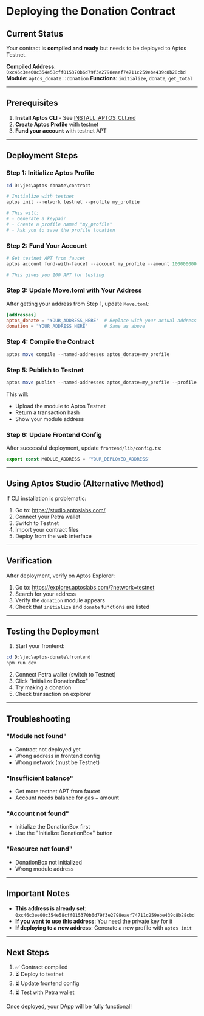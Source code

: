 # Deploying the Donation Contract

## Current Status

Your contract is **compiled and ready** but needs to be deployed to Aptos Testnet.

**Compiled Address**: `0xc46c3ee00c354e58cff015370b6d79f3e2798eaef74711c259ebe439c8b28cbd`
**Module**: `aptos_donate::donation`
**Functions**: `initialize`, `donate`, `get_total`

---

## Prerequisites

1. **Install Aptos CLI** - See [INSTALL_APTOS_CLI.md](./INSTALL_APTOS_CLI.md)
2. **Create Aptos Profile** with testnet
3. **Fund your account** with testnet APT

---

## Deployment Steps

### Step 1: Initialize Aptos Profile

```powershell
cd D:\jec\aptos-donate\contract

# Initialize with testnet
aptos init --network testnet --profile my_profile

# This will:
# - Generate a keypair
# - Create a profile named "my_profile"
# - Ask you to save the profile location
```

### Step 2: Fund Your Account

```powershell
# Get testnet APT from faucet
aptos account fund-with-faucet --account my_profile --amount 100000000

# This gives you 100 APT for testing
```

### Step 3: Update Move.toml with Your Address

After getting your address from Step 1, update `Move.toml`:

```toml
[addresses]
aptos_donate = "YOUR_ADDRESS_HERE"  # Replace with your actual address
donation = "YOUR_ADDRESS_HERE"      # Same as above
```

### Step 4: Compile the Contract

```powershell
aptos move compile --named-addresses aptos_donate=my_profile
```

### Step 5: Publish to Testnet

```powershell
aptos move publish --named-addresses aptos_donate=my_profile --profile my_profile
```

This will:
- Upload the module to Aptos Testnet
- Return a transaction hash
- Show your module address

### Step 6: Update Frontend Config

After successful deployment, update `frontend/lib/config.ts`:

```typescript
export const MODULE_ADDRESS = 'YOUR_DEPLOYED_ADDRESS'
```

---

## Using Aptos Studio (Alternative Method)

If CLI installation is problematic:

1. Go to: https://studio.aptoslabs.com/
2. Connect your Petra wallet
3. Switch to Testnet
4. Import your contract files
5. Deploy from the web interface

---

## Verification

After deployment, verify on Aptos Explorer:

1. Go to: https://explorer.aptoslabs.com/?network=testnet
2. Search for your address
3. Verify the `donation` module appears
4. Check that `initialize` and `donate` functions are listed

---

## Testing the Deployment

1. Start your frontend:
```powershell
cd D:\jec\aptos-donate\frontend
npm run dev
```

2. Connect Petra wallet (switch to Testnet)
3. Click "Initialize DonationBox"
4. Try making a donation
5. Check transaction on explorer

---

## Troubleshooting

### "Module not found"
- Contract not deployed yet
- Wrong address in frontend config
- Wrong network (must be Testnet)

### "Insufficient balance"
- Get more testnet APT from faucet
- Account needs balance for gas + amount

### "Account not found"
- Initialize the DonationBox first
- Use the "Initialize DonationBox" button

### "Resource not found"
- DonationBox not initialized
- Wrong module address

---

## Important Notes

- **This address is already set**: `0xc46c3ee00c354e58cff015370b6d79f3e2798eaef74711c259ebe439c8b28cbd`
- **If you want to use this address**: You need the private key for it
- **If deploying to a new address**: Generate a new profile with `aptos init`

---

## Next Steps

1. ✅ Contract compiled
2. ⏳ Deploy to testnet
3. ⏳ Update frontend config
4. ⏳ Test with Petra wallet

Once deployed, your DApp will be fully functional!


